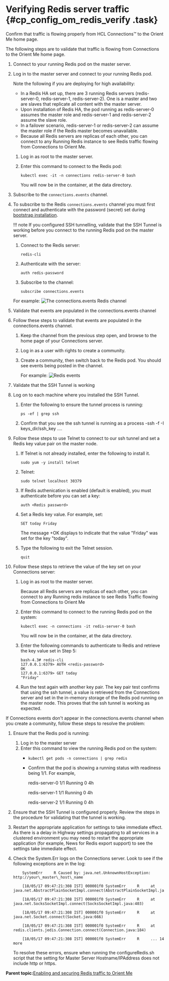 # Verifying Redis server traffic {#cp_config_om_redis_verify .task}

Confirm that traffic is flowing properly from HCL Connections™ to the Orient Me home page.

The following steps are to validate that traffic is flowing from Connections to the Orient Me home page.

1.  Connect to your running Redis pod on the master server.
2.  Log in to the master server and connect to your running Redis pod.

    Note the following if you are deploying for high availability:

    -   In a Redis HA set up, there are 3 running Redis servers \(redis-server-0, redis-server-1, redis-server-2\). One is a master and two are slaves that replicate all content with the master server.
    -   Upon installation of Redis HA, the pod running as redis-server-0 assumes the master role and redis-server-1 and redis-server-2 assume the slave role.
    -   In a failover scenario, redis-server-1 or redis-server-2 can assume the master role if the Redis master becomes unavailable.
    -   Because all Redis servers are replicas of each other, you can connect to any Running Redis instance to see Redis traffic flowing from Connections to Orient Me.
    1.  Log in as root to the master server.

    2.  Enter this command to connect to the Redis pod:

        ```
        kubectl exec -it -n connections redis-server-0 bash
        ```

        You will now be in the container, at the data directory.

3.  Subscribe to the `connections.events` channel.
4.  To subscribe to the Redis `connections.events` channel you must first connect and authenticate with the password \(secret\) set during [bootstrap installation](cp_install_bootstrap.md).

    !!! note
    If you configured SSH tunnelling, validate that the SSH Tunnel is working before you connect to the running Redis pod on the master server.

    1.  Connect to the Redis server:

        ```
        redis-cli
        ```

    2.  Authenticate with the server:

        ```
        auth redis-password
        ```

    3.  Subscribe to the channel:

        ```
        subscribe connections.events
        ```

    For example: ![The connections.events Redis channel](OM_redis_verify2.png)

5.  Validate that events are populated in the connections.events channel
6.  Follow these steps to validate that events are populated in the connections.events channel.

    1.  Keep the channel from the previous step open, and browse to the home page of your Connections server.

    2.  Log in as a user with rights to create a community.

    3.  Create a community, then switch back to the Redis pod. You should see events being posted in the channel.

        For example: ![Redis events](Redis_channel3.png)

7.  Validate that the SSH Tunnel is working
8.  Log on to each machine where you installed the SSH Tunnel.

    1.  Enter the following to ensure the tunnel process is running:

        ```
        ps -ef | grep ssh
        ```

    2.  Confirm that you see the ssh tunnel is running as a process -ssh -f -I keys\_dir/ssh\_key ....

9.  Follow these steps to use Telnet to connect to our ssh tunnel and set a Redis key value pair on the master node.

    1.  If Telnet is not already installed, enter the following to install it.

        ```
        sudo yum -y install telnet
        ```

    2.  Telnet:

        ```
        sudo telnet localhost 30379
        
        ```

    3.  If Redis authenication is enabled \(default is enabled\), you must authenticate before you can set a key:

        ```
        auth <Redis password>
        ```

    4.  Set a Redis key value. For example, set:

        ```
        SET today Friday
        ```

        The message +OK displays to indicate that the value "Friday" was set for the key "today".

    5.  Type the following to exit the Telnet session.

        ```
        quit
        ```

10. Follow these steps to retrieve the value of the key set on your Connections server:

    1.  Log in as root to the master server.

        Because all Redis servers are replicas of each other, you can connect to any Running redis instance to see Redis Traffic flowing from Connections to Orient Me

    2.  Enter this command to connect to the running Redis pod on the system:

        ```
        kubectl exec -n connections -it redis-server-0 bash
        ```

        You will now be in the container, at the data directory.

    3.  Enter the following commands to authenticate to Redis and retrieve the key value set in Step 5:

        ```
        bash-4.3# redis-cli
        127.0.0.1:6379> AUTH <redis-password>
        OK
        127.0.0.1:6379> GET today
        "Friday"
        ```

    4.  Run the test again with another key pair. The key pair test confirms that using the ssh tunnel, a value is retrieved from the Connections server and set in the in-memory storage of the Redis pod running on the master node. This proves that the ssh tunnel is working as expected.


If Connections events don't appear in the connections.events channel when you create a community, follow these steps to resolve the problem:

1.  Ensure that the Redis pod is running:
    1.  Log in to the master server
    2.  Enter this command to view the running Redis pod on the system:
        -   `kubectl get pods -n connections | grep redis`
        -   Confirm that the pod is showing a running status with readiness being 1/1. For example,

            redis-server-0 1/1 Running 0 4h

            redis-server-1 1/1 Running 0 4h

            redis-server-2 1/1 Running 0 4h

2.  Ensure that the SSH Tunnel is configured properly. Review the steps in the procedure for validating that the tunnel is working.
3.  Restart the appropriate application for settings to take immediate effect. As there is a delay in Highway settings propagating to all services in a clustered environment you may need to restart the appropriate application \(for example, News for Redis export support\) to see the settings take immediate effect.
4.  Check the System.Err logs on the Connections server. Look to see if the following exceptions are in the log:

    ```
        SystemErr     R Caused by: java.net.UnknownHostException: http://your\_master\_host\_name 
    
        [18/05/17 09:47:21:308 IST] 000001f0 SystemErr     R     at java.net.AbstractPlainSocketImpl.connect(AbstractPlainSocketImpl.java:214) 
    
        [18/05/17 09:47:21:308 IST] 000001f0 SystemErr     R     at java.net.SocksSocketImpl.connect(SocksSocketImpl.java:403) 
    
        [18/05/17 09:47:21:308 IST] 000001f0 SystemErr     R     at java.net.Socket.connect(Socket.java:666) 
    
        [18/05/17 09:47:21:308 IST] 000001f0 SystemErr     R     at redis.clients.jedis.Connection.connect(Connection.java:184) 
    
        [18/05/17 09:47:21:308 IST] 000001f0 SystemErr     R     ... 14 more 
    ```

    To resolve these errors, ensure when running the configureRedis.sh script that the setting for Master Server Hostname/IPAddress does not include http or https.


**Parent topic:**[Enabling and securing Redis traffic to Orient Me](../install/cp_config_om_redis_traffic.md)

